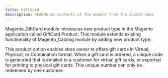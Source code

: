 ```yaml
---
title: GiftCard
description: README.md contents of the module from the source code
---
```


Magento_GiftCard module introduces new product type in the Magento application called GiftCard Product.
This module extends existing functionality of Magento_Catalog module by adding new product type.

This product option enables store owner to offers gift cards in Virtual, Physical, or Combination format. 
When a gift card is ordered, a unique code is generated that is emailed to a customer for virtual gift cards, or exported for printing to physical gift cards. 
This unique number can only be redeemed by one customer.
